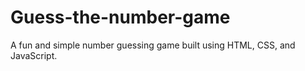 # Guess-the-number-game
A fun and simple number guessing game built using HTML, CSS, and JavaScript.
